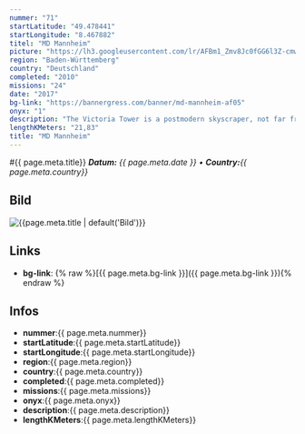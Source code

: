 ```yaml
---
nummer: "71"
startLatitude: "49.478441"
startLongitude: "8.467882"
titel: "MD Mannheim"
picture: "https://lh3.googleusercontent.com/lr/AFBm1_Zmv8Jc0fGG6l3Z-cmwQgKGD_APozqrPTSzQKdfa_Jrpa_x4MsfriNGvtLsfFLymW-1t0wfmwdWK4LlNyxLTozI4HOCfg9W7x6Y2_YB6drEVbp58Y7EHtQYKYnmNTmAaTVZXNkNMkv6dsdwyj87R0fZZ8PChKQewyCj9Rs_W8vVw2Rw7ZcKpZBE-Nb2q77VaIeMYAM1F3ZGXmeu7ck_b_-drjbCByVt4BiIonvT3dMWhE-Mbe-6rc8TtYXNcEZ8gBfY8sHG5nStpZ_JbT8r7WKcbcScB3GE5WHE83mN5CtKPAY6PCn14_lxl2diyDu38-CALzaLjDU6d9qR1MI9jaFEfi303H07Iv4g9Y2lzPD7UUdPAqdLvOuXo_EKoYbj48U-jvfw4tlJmICz3-wg-AlVCSYPS4Sz0_9bYY5852E4kMYGFPLxlj8WRHkaxW6BMl6hIx9YKWiAlPeK2hkqARufLVaEntOM6BJTn865zW3xJrGF1Rju5ERvQwEUXYU4iq9RJNB8thPCZhMbuk-nI9ibLMdZhI1CRqhk2je12Bucn9Frih0iMfH_hvF-skYbMy5eaaI7rz-h_mWH0u9AEfM_AGzMDSGhQJomUGRAXI1s8t4IK2obrs-ugAMfMOjiSaFYu1Hq4GlWUuqAPuEEPgWXYTwsPCOd-qF_qSLwtu0uX3Sa4ZuonIw4y25Fkju4Yrbt_JNC-csX64zj5VKKEM6WHBrYOtBbRH1jmuzT-IKbyulFXeyV6qH0sfBHXo9X6oJDivkUqNLA4mLtSmntkB8pdTg-9VsJPHANkGoXrjeAZI4UC1g20_WOr0SJHYUerT_FzsmzvB1aP_zbrKoxTYjEqfpXh0Cq-v7o"
region: "Baden-Württemberg"
country: "Deutschland"
completed: "2010"
missions: "24"
date: "2017"
bg-link: "https://bannergress.com/banner/md-mannheim-af05"
onyx: "1"
description: "The Victoria Tower is a postmodern skyscraper, not far from the main railway station in the Lindenhof district.  Its outline has the shape of a rhombus."
lengthKMeters: "21,83"
title: "MD Mannheim"
---
```


#{{ page.meta.title}}
_**Datum:** {{ page.meta.date }} • **Country:**{{ page.meta.country}}_

## Bild
![{{page.meta.title | default('Bild')}}]({{page.meta.picture}})

## Links
- **bg-link**: {% raw %}[{{ page.meta.bg-link }}]({{ page.meta.bg-link }}){% endraw %}

## Infos
- **nummer**:{{ page.meta.nummer}}
- **startLatitude**:{{ page.meta.startLatitude}}
- **startLongitude**:{{ page.meta.startLongitude}}
- **region**:{{ page.meta.region}}
- **country**:{{ page.meta.country}}
- **completed**:{{ page.meta.completed}}
- **missions**:{{ page.meta.missions}}
- **onyx**:{{ page.meta.onyx}}
- **description**:{{ page.meta.description}}
- **lengthKMeters**:{{ page.meta.lengthKMeters}}

